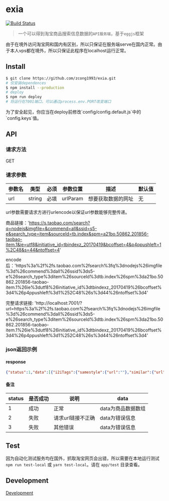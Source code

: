 # exia
[![Build Status](https://travis-ci.org/zcong1993/exia.svg?branch=master)](https://travis-ci.org/zcong1993/exia)

> 一个可以得到淘宝商品搜索信息数据的`API服务端`，基于`eggjs`框架

<p class="warning">
  由于在境外访问淘宝网和国内有区别，所以只保证在服务端serve在国内正常。由于本人vps都在境外，所以只保证此程序在localhost运行正常。
</p>

## Install

```bash
$ git clone https://github.com/zcong1993/exia.git
# 仅安装dependences
$ npm install --production
# deploy
$ npm run deploy
# 将运行在7001端口，可以通过process.env.PORT改变端口
```
<p class="tip">
  为了安全起见，你应当在deploy前修改`config/config.default.js`中的`config.keys`值。
</p>

## API

### 请求方法

GET

### 请求参数

|参数名|类型|必须|参数位置|描述|默认值|
|---|---|---|---|---|---|
|url|string|必填|urlParam|想要获取数据的网址|无|

<p class="warning">
  url参数需要请求方进行urlencode以保证url参数能够完整传递。
</p>

商品链接：'https://s.taobao.com/search?q=nodejs&imgfile=&commend=all&ssid=s5-e&search_type=item&sourceId=tb.index&spm=a21bo.50862.201856-taobao-item.1&ie=utf8&initiative_id=tbindexz_20170419&bcoffset=4&p4ppushleft=1%2C48&s=44&ntoffset=4'

encode后：'https%3a%2f%2fs.taobao.com%2fsearch%3fq%3dnodejs%26imgfile%3d%26commend%3dall%26ssid%3ds5-e%26search_type%3ditem%26sourceId%3dtb.index%26spm%3da21bo.50862.201856-taobao-item.1%26ie%3dutf8%26initiative_id%3dtbindexz_20170419%26bcoffset%3d4%26p4ppushleft%3d1%252C48%26s%3d44%26ntoffset%3d4'

完整请求链接: 'http://localhost:7001/?url=https%3a%2f%2fs.taobao.com%2fsearch%3fq%3dnodejs%26imgfile%3d%26commend%3dall%26ssid%3ds5-e%26search_type%3ditem%26sourceId%3dtb.index%26spm%3da21bo.50862.201856-taobao-item.1%26ie%3dutf8%26initiative_id%3dtbindexz_20170419%26bcoffset%3d4%26p4ppushleft%3d1%252C48%26s%3d44%26ntoffset%3d4'

### json返回示例

#### response
```json
{"status":1,"data":[{"i2iTags":{"samestyle":{"url":""},"similar":{"url":"/search?type=similar&app=i2i&rec_type=1&uniqpid=&nid=544493603385"}},"p4pTags":[],"nid":"544493603385","category":"121956004","pid":"","title":"包邮 Node.js进阶之路+Node.js硬实战：115个核心技巧 Node.js权威指南 Node.js教程 node.js基础入门书籍 <span class=H>nodejs</span>编程设计书籍","raw_title":"包邮 Node.js进阶之路+Node.js硬实战：115个核心技巧 Node.js权威指南 Node.js教程 node.js基础入门书籍 nodejs编程设计书籍","pic_url":"//g-search1.alicdn.com/img/bao/uploaded/i4/i3/TB1Bn6qPXXXXXXyXFXXXXXXXXXX_!!2-item_pic.png","detail_url":"//detail.tmall.com/item.htm?id=544493603385&ns=1&abbucket=0","view_price":"108.60","view_fee":"0.00","item_loc":"上海","view_sales":"2人付款","comment_count":"0","user_id":"1020536390","nick":"云聚算图书专营店","shopcard":{"levelClasses":[{"levelClass":"icon-supple-level-guan"},{"levelClass":"icon-supple-level-guan"},{"levelClass":"icon-supple-level-guan"},{"levelClass":"icon-supple-level-guan"},{"levelClass":"icon-supple-level-guan"}],"isTmall":true,"delivery":[480,1,824],"description":[487,-1,54],"service":[480,0,0],"encryptedUserId":"UvFNyvm8GMCvSvNTT","sellerCredit":15,"totalRate":10000},"icon":[{"title":"尚天猫，就购了","dom_class":"icon-service-tianmao","position":"1","show_type":"0","icon_category":"baobei","outer_text":"0","html":"","icon_key":"icon-service-tianmao","trace":"srpservice","traceIdx":0,"innerText":"天猫宝贝","url":"//www.tmall.com/"}],"comment_url":"//detail.tmall.com/item.htm?id=544493603385&ns=1&abbucket=0&on_comment=1","shopLink":"//store.taobao.com/shop/view_shop.htm?user_number_id=1020536390","risk":""},{"i2iTags":{"samestyle":{"url":""},"similar":{"url":""}},"p4pTags":[],"nid":"538686329087","category":"124710007","pid":"","title":"<span class=H>nodejs</span>视频教程,node视频教程,node.js开发视频教程","raw_title":"nodejs视频教程,node视频教程,node.js开发视频教程","pic_url":"//g-search3.alicdn.com/img/bao/uploaded/i4/i1/2803859518/TB2jcTgXrDD11BjSszfXXbwoFXa_!!2803859518.jpg","detail_url":"//item.taobao.com/item.htm?id=538686329087&ns=1&abbucket=0#detail","view_price":"100.00","view_fee":"0.00","item_loc":"福建 厦门","view_sales":"0人付款","comment_count":"","user_id":"2803859518","nick":"将来一定会感谢现在","shopcard":{"levelClasses":[],"isTmall":false,"delivery":[0,0,0],"description":[0,0,0],"service":[0,0,0],"encryptedUserId":"UvCgWvGgbOF8YONTT","sellerCredit":0,"totalRate":10000},"icon":[],"comment_url":"//item.taobao.com/item.htm?id=538686329087&ns=1&abbucket=0&on_comment=1","shopLink":"//store.taobao.com/shop/view_shop.htm?user_number_id=2803859518","risk":""}]}
```
#### 备注

|status|是否成功|说明|data|
|---|---|---|---|
|1|成功|正常|data为商品数据数组|
|2|失败|请求url链接不正确|data为错误信息|
|3|失败|其他错误|data为错误信息|

## Test

因为自动化测试服务均在国外，抓取淘宝网页会出错，所以需要在本地运行测试 `npm run test-local` 或 `yarn test-local`。请在 `app/test` 目录查看。

## Development

[Development](/development)
